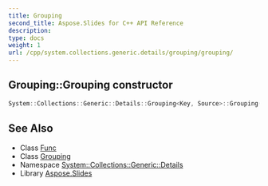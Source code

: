```yaml
---
title: Grouping
second_title: Aspose.Slides for C++ API Reference
description: 
type: docs
weight: 1
url: /cpp/system.collections.generic.details/grouping/grouping/
---
```

## Grouping::Grouping constructor




```cpp
System::Collections::Generic::Details::Grouping<Key, Source>::Grouping(Key key, System::Func<bool> hasNext)
```

## See Also

* Class [Func](../../../system/func/)
* Class [Grouping](../)
* Namespace [System::Collections::Generic::Details](../../)
* Library [Aspose.Slides](../../../)
